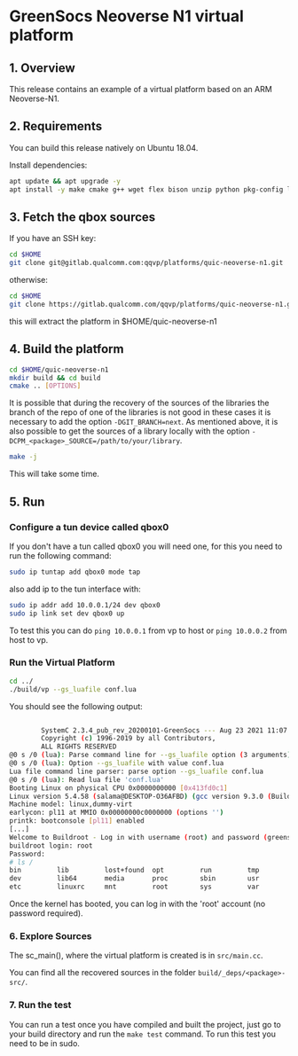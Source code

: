 

[//]: # (SECTION 0)
# GreenSocs Neoverse N1 virtual platform

## 1. Overview

This release contains an example of a virtual platform based on an ARM Neoverse-N1.
## 2. Requirements

You can build this release natively on Ubuntu 18.04.

Install dependencies:
```bash
apt update && apt upgrade -y
apt install -y make cmake g++ wget flex bison unzip python pkg-config libpixman-1-dev libglib2.0-dev
```

## 3. Fetch the qbox sources

If you have an SSH key:
```bash
cd $HOME
git clone git@gitlab.qualcomm.com:qqvp/platforms/quic-neoverse-n1.git
```

otherwise:
```bash
cd $HOME
git clone https://gitlab.qualcomm.com/qqvp/platforms/quic-neoverse-n1.git
```

this will extract the platform in $HOME/quic-neoverse-n1

## 4. Build the platform

```bash
cd $HOME/quic-neoverse-n1
mkdir build && cd build
cmake .. [OPTIONS]
```
It is possible that during the recovery of the sources of the libraries the branch of the repo of one of the libraries is not good in these cases it is necessary to add the option `-DGIT_BRANCH=next`.
As mentioned above, it is also possible to get the sources of a library locally with the option `-DCPM_<package>_SOURCE=/path/to/your/library`.

```bash
make -j
```

This will take some time.

## 5. Run
### Configure a tun device called qbox0
If you don't have a tun called qbox0 you will need one, for this you need to run the following command:
```bash
sudo ip tuntap add qbox0 mode tap
```
also add ip to the tun interface with:
```bash
sudo ip addr add 10.0.0.1/24 dev qbox0
sudo ip link set dev qbox0 up
```
To test this you can do `ping 10.0.0.1` from vp to host or `ping 10.0.0.2` from host to vp.

### Run the Virtual Platform
```bash
cd ../
./build/vp --gs_luafile conf.lua
```
You should see the following output:
```bash

        SystemC 2.3.4_pub_rev_20200101-GreenSocs --- Aug 23 2021 11:07:13
        Copyright (c) 1996-2019 by all Contributors,
        ALL RIGHTS RESERVED
@0 s /0 (lua): Parse command line for --gs_luafile option (3 arguments)
@0 s /0 (lua): Option --gs_luafile with value conf.lua
Lua file command line parser: parse option --gs_luafile conf.lua
@0 s /0 (lua): Read lua file 'conf.lua'
Booting Linux on physical CPU 0x0000000000 [0x413fd0c1]
Linux version 5.4.58 (salama@DESKTOP-O36AFBD) (gcc version 9.3.0 (Buildroot 2021.02.3)) #1 SMP Mon Jul 12 16:29:53 CEST 2021
Machine model: linux,dummy-virt
earlycon: pl11 at MMIO 0x00000000c0000000 (options '')
printk: bootconsole [pl11] enabled
[...]
Welcome to Buildroot - Log in with username (root) and password (greensocs)
buildroot login: root
Password:
# ls /
bin         lib         lost+found  opt         run         tmp
dev         lib64       media       proc        sbin        usr
etc         linuxrc     mnt         root        sys         var
```

Once the kernel has booted, you can log in with the 'root' account (no password required).

### 6. Explore Sources

The sc_main(), where the virtual platform is created is in `src/main.cc`.

You can find all the recovered sources in the folder `build/_deps/<package>-src/`.

### 7. Run the test

You can run a test once you have compiled and built the project, just go to your build directory and run the `make test` command.
To run this test you need to be in sudo.